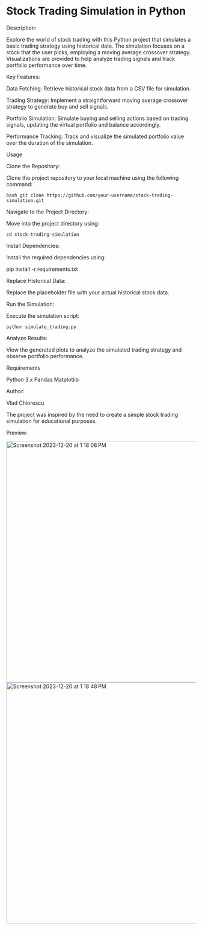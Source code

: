 # Stock Trading Simulation in Python


Description:

Explore the world of stock trading with this Python project that simulates a basic trading strategy using historical data. The simulation focuses on a stock that the user picks, employing a moving average crossover strategy. Visualizations are provided to help analyze trading signals and track portfolio performance over time.


Key Features:

Data Fetching: Retrieve historical stock data from a CSV file for simulation.

Trading Strategy: Implement a straightforward moving average crossover strategy to generate buy and sell signals.

Portfolio Simulation: Simulate buying and selling actions based on trading signals, updating the virtual portfolio and balance accordingly.

Performance Tracking: Track and visualize the simulated portfolio value over the duration of the simulation.


Usage


Clone the Repository:

Clone the project repository to your local machine using the following command:

```bash git clone https://github.com/your-username/stock-trading-simulation.git```


Navigate to the Project Directory:

Move into the project directory using:

```cd stock-trading-simulation```


Install Dependencies:

Install the required dependencies using:

pip install -r requirements.txt


Replace Historical Data:

Replace the placeholder file with your actual historical stock data.


Run the Simulation:

Execute the simulation script:

```python simulate_trading.py```


Analyze Results:

View the generated plots to analyze the simulated trading strategy and observe portfolio performance.


Requirements

Python 3.x
Pandas
Matplotlib


Author:

Vlad Chiorescu

The project was inspired by the need to create a simple stock trading simulation for educational purposes.


Preview:

<img width="640" alt="Screenshot 2023-12-20 at 1 18 08 PM" src="https://github.com/VldTheKing/Trading-API/assets/69807993/d84e2514-a394-4662-8086-4566ab94038b">

<img width="640" alt="Screenshot 2023-12-20 at 1 18 48 PM" src="https://github.com/VldTheKing/Trading-API/assets/69807993/258aca48-d6c9-465b-baff-1b336b99f74c">
